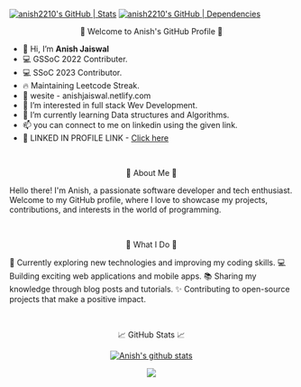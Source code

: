 [![anish2210's GitHub | Stats](https://stats.quine.sh/anish2210/github?theme=dark)](https://quine.sh?utm_source=widgets&utm_campaign=anish2210)
[![anish2210's GitHub | Dependencies](https://stats.quine.sh/anish2210/dependencies?theme=dark)](https://quine.sh?utm_source=widgets&utm_campaign=anish2210)
<p align="center">👋 Welcome to Anish's GitHub Profile 👋</p>

- 👋 Hi, I’m **Anish Jaiswal**
- 💻 GSSoC 2022 Contributer.
- 💻 SSoC 2023 Contributor.
- 🔥 Maintaining Leetcode Streak.
- 🧩 wesite - anishjaiswal.netlify.com
- 👀 I’m interested in full stack Wev Development.
- 🌱 I’m currently learning Data structures and Algorithms.
- 📫 you can connect to me on linkedin using the given link.
- 🔗 LINKED IN PROFILE LINK - <a href="https://www.linkedin.com/in/anish-jaiswal"> Click here </a>
  
</p>
<br>
<p align="center">🚀 About Me 🚀</p>

Hello there! I'm Anish, a passionate software developer and tech enthusiast. Welcome to my GitHub profile, where I love to showcase my projects, contributions, and interests in the world of programming.

<br>
<p align="center">💼 What I Do 💼</p>

🌱 Currently exploring new technologies and improving my coding skills.
💻 Building exciting web applications and mobile apps.
📚 Sharing my knowledge through blog posts and tutorials.
✨ Contributing to open-source projects that make a positive impact.

<br>
<p align="center">📈 GitHub Stats 📈</p>

<p align="center">
<a href="https://github.com/anish2210/github-readme-stats"><img align="center" src="https://github-readme-stats.vercel.app/api?username=anish2210&show_icons=true&include_all_commits=true&theme=radical" alt="Anish's github stats" /></a>
</p>
<p align="center">
<a href="https://github.com/anish2210/github-readme-stats"><img align="center" src="https://github-readme-stats.vercel.app/api/top-langs/?username=anish2210&layout=compact&theme=radical" /></a>
</p>
